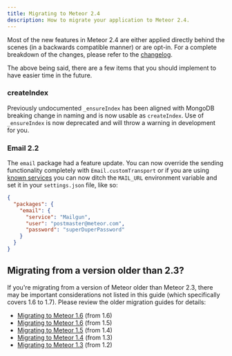 ```yaml
---
title: Migrating to Meteor 2.4
description: How to migrate your application to Meteor 2.4.
---
```


Most of the new features in Meteor 2.4 are either applied directly behind the scenes (in a backwards compatible manner) or are opt-in. For a complete breakdown of the changes, please refer to the [changelog](http://docs.meteor.com/changelog.html).

The above being said, there are a few items that you should implement to have easier time in the future.

<h3 id="createIndex">createIndex</h3>

Previously undocumented `_ensureIndex` has been aligned with MongoDB breaking change in naming and is now usable as `createIndex`. Use of `_ensureIndex` is now deprecated and will throw a warning in development for you.

<h3 id="email22">Email 2.2</h3>

The `email` package had a feature update. You can now override the sending functionality completely with `Email.customTransport` or if you are using [known services](https://nodemailer.com/smtp/well-known/) you can now ditch the `MAIL_URL` environment variable and set it in your `settings.json` file, like so:
```json
{
  "packages": {
    "email": {
      "service": "Mailgun",
      "user": "postmaster@meteor.com",
      "password": "superDuperPassword"
    }
  }
}
```

<h2 id="older-versions">Migrating from a version older than 2.3?</h2>

If you're migrating from a version of Meteor older than Meteor 2.3, there may be important considerations not listed in this guide (which specifically covers 1.6 to 1.7). Please review the older migration guides for details:

* [Migrating to Meteor 1.6](1.7-migration.html) (from 1.6)
* [Migrating to Meteor 1.6](1.6-migration.html) (from 1.5)
* [Migrating to Meteor 1.5](1.5-migration.html) (from 1.4)
* [Migrating to Meteor 1.4](1.4-migration.html) (from 1.3)
* [Migrating to Meteor 1.3](1.3-migration.html) (from 1.2)
